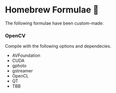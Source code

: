 # Homebrew Formulae 🍺
The following formulae have been custom-made:

### OpenCV
Compile with the following options and dependecies.
 - AVFoundation
 - CUDA
 - gphoto
 - gstreamer
 - OpenCL
 - QT
 - TBB
